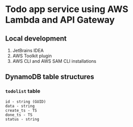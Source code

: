# Todo app service using AWS Lambda and API Gateway
## Local development
1. JetBrains IDEA
2. AWS Toolkit plugin
3. AWS CLI and AWS SAM CLI installations

## DynamoDB table structures
### `todolist` table
```
id - string (GUID)
data - string
create_ts - TS
done_ts - TS
status - string
```
